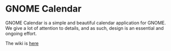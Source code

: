 # GNOME Calendar

GNOME Calendar is a simple and beautiful calendar application for GNOME. We give
a lot of attention to details, and as such, design is an essential and ongoing
effort.

The wiki is [here][1]

[1]: https://wiki.gnome.org/Design/Apps/Calendar
